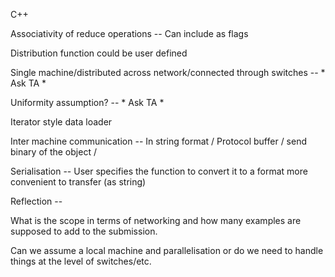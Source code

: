 C++

Associativity of reduce operations -- Can include as flags

Distribution function could be user defined

Single machine/distributed across network/connected through switches -- * Ask TA *

Uniformity assumption? -- * Ask TA *

Iterator style data loader

Inter machine communication -- In string format / Protocol buffer / send binary of the object /

Serialisation -- User specifies the function to convert it to a format more convenient to transfer (as string)

Reflection --

What is the scope in terms of networking and how many examples are supposed to add to the submission.

Can we assume a local machine and parallelisation or do we need to handle things at the level of switches/etc.